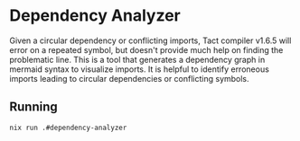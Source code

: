 # Dependency Analyzer

Given a circular dependency or conflicting imports, Tact compiler v1.6.5 will error on a repeated symbol, but doesn't provide much help on finding the problematic line. This is a tool that generates a dependency graph in mermaid syntax to visualize imports. It is helpful to identify erroneous imports leading to circular dependencies or conflicting symbols.

## Running

```bash
nix run .#dependency-analyzer
```
